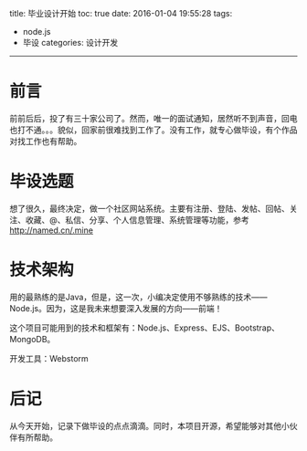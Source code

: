 title: 毕业设计开始
toc: true
date: 2016-01-04 19:55:28
tags:
- node.js
- 毕设
categories: 设计开发
---
# 前言
前前后后，投了有三十家公司了。然而，唯一的面试通知，居然听不到声音，回电也打不通。。。貌似，回家前很难找到工作了。没有工作，就专心做毕设，有个作品对找工作也有帮助。

<!--more-->

# 毕设选题
想了很久，最终决定，做一个社区网站系统。主要有注册、登陆、发帖、回帖、关注、收藏、@、私信、分享、个人信息管理、系统管理等功能，参考 http://named.cn/.mine

# 技术架构
用的最熟练的是Java，但是，这一次，小编决定使用不够熟练的技术——Node.js。因为，这是我未来想要深入发展的方向——前端！

这个项目可能用到的技术和框架有：Node.js、Express、EJS、Bootstrap、MongoDB。

开发工具：Webstorm

# 后记
从今天开始，记录下做毕设的点点滴滴。同时，本项目开源，希望能够对其他小伙伴有所帮助。
